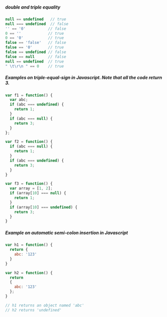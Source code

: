 ##### double and triple equality
```js
null == undefined   // true
null === undefined  // false
'' == '0'          // false
0 == ''            // true
0 == '0'           // true
false == 'false'   // false
false == '0'       // true
false == undefined // false
false == null      // false
null == undefined  // true
" \t\r\n " == 0    // true
```

##### Examples on triple-equal-sign in Javascript. Note that all the code return 3.
```js
var f1 = function() {
  var abc;
  if (abc === undefined) {
    return 1;
  }
  if (abc === null) {
    return 3;
  }
};

var f2 = function() {
  if (abc === null) {
    return 1;
  }
  if (abc === undefined) {
    return 3;
  }
}

var f3 = function() {
  var array = [1, 2];
  if (array[10] === null) {
    return 1;
  }
  if (array[10] === undefined) {
    return 3;
  }
}
```

##### Example on automatic semi-colon insertion in Javascript
```js
var h1 = function() {
  return {
    abc: '123'
  }
}

var h2 = function() {
  return
  {
    abc: '123'
  };
}

// h1 returns an object named 'abc'
// h2 returns 'undefined'
```
